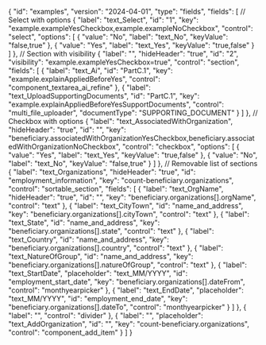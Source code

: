 {
  "id": "examples",
  "version": "2024-04-01",
  "type": "fields",
  "fields": [
    // Select with options
    {
      "label": "text_Select",
      "id": "1",
      "key": "example.exampleYesCheckbox,example.exampleNoCheckbox",
      "control": "select",
      "options": [
        {
          "value": "No",
          "label": "text_No",
          "keyValue": "false,true"
        },
        {
          "value": "Yes",
          "label": "text_Yes",
          "keyValue": "true,false"
        }
      ]
    },
    // Section with visibility
    {
      "label": "",
      "hideHeader": "true",
      "id": "2",
      "visibility": "example.exampleYesCheckbox=true",
      "control": "section",
      "fields": [
        {
          "label": "text_Ai",
          "id": "PartC.1",
          "key": "example.explainAppliedBeforeYes",
          "control": "component_textarea_ai_refine"
        },
        {
          "label": "text_UploadSupportingDocuments",
          "id": "PartC.1",
          "key": "example.explainAppliedBeforeYesSupportDocuments",
          "control": "multi_file_uploader",
          "documentType": "SUPPORTING_DOCUMENT"
        }
      ]
    },
    // Checkbox with options
    {
      "label": "text_AssociatedWithOrganization",
      "hideHeader": "true",
      "id": "",
      "key": "beneficiary.associatedWithOrganizationYesCheckbox,beneficiary.associatedWithOrganizationNoCheckbox",
      "control": "checkbox",
      "options": [
        {
          "value": "Yes",
          "label": "text_Yes",
          "keyValue": "true,false"
        },
        {
          "value": "No",
          "label": "text_No",
          "keyValue": "false,true"
        }
      ]
    },
    // Removable list of sections
    {
      "label": "text_Organizations",
      "hideHeader": "true",
      "id": "employment_information",
      "key": "count-beneficiary.organizations",
      "control": "sortable_section",
      "fields": [
        {
          "label": "text_OrgName",
          "hideHeader": "true",
          "id": "",
          "key": "beneficiary.organizations[].orgName",
          "control": "text"
        },
        {
          "label": "text_CityTown",
          "id": "name_and_address",
          "key": "beneficiary.organizations[].cityTown",
          "control": "text"
        },
        {
          "label": "text_State",
          "id": "name_and_address",
          "key": "beneficiary.organizations[].state",
          "control": "text"
        },
        {
          "label": "text_Country",
          "id": "name_and_address",
          "key": "beneficiary.organizations[].country",
          "control": "text"
        },
        {
          "label": "text_NatureOfGroup",
          "id": "name_and_address",
          "key": "beneficiary.organizations[].natureOfGroup",
          "control": "text"
        },
        {
          "label": "text_StartDate",
          "placeholder": "text_MM/YYYY",
          "id": "employment_start_date",
          "key": "beneficiary.organizations[].dateFrom",
          "control": "monthyearpicker"
        },
        {
          "label": "text_EndDate",
          "placeholder": "text_MM/YYYY",
          "id": "employment_end_date",
          "key": "beneficiary.organizations[].dateTo",
          "control": "monthyearpicker"
        }
      ]
    },
    {
      "label": "",
      "control": "divider"
    },
    {
      "label": "",
      "placeholder": "text_AddOrganization",
      "id": "",
      "key": "count-beneficiary.organizations",
      "control": "component_add_item"
    }
  ]
}
